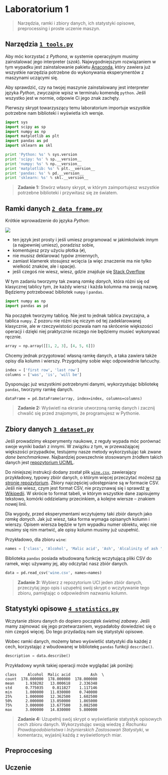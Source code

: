 # Laboratorium 1

> Narzędzia, ramki i zbiory danych, ich statystyki opisowe, preprocessing i proste uczenie maszyn.

## Narzędzia [`1_tools.py`](1_tools.py)

Aby móc korzystać z _Pythona_, w systemie operacyjnym musimy zainstalować jego interpreter (_szok_). Najwygodniejszym rozwiązaniem w tym wypadku jest zainstalowanie pakietu [Anaconda](https://www.continuum.io/downloads), który zawiera już wszystkie narzędzia potrzebne do wykonywania eksperymentów z maszynami uczącymi się.

Aby sprawdzić, czy na twojej maszynie zainstalowany jest interpreter języka _Python_, zwyczajnie wpisz w terminalu komendę `python`. Jeśli wszystko jest w normie, odpowie Ci jego znak zachęty.

Pierwszy skrypt towarzyszący temu laboratorium importuje wszystkie potrzebne nam biblioteki i wyświetla ich wersje.

```python
import sys
import scipy as sp
import numpy as np
import matplotlib as plt
import pandas as pd
import sklearn as skl

print 'Python: %s' % sys.version
print 'scipy: %s' % sp.__version__
print 'numpy: %s' % np.__version__
print 'matplotlib: %s' % plt.__version__
print 'pandas: %s' % pd.__version__
print 'sklearn: %s' % skl.__version__
```

> **Zadanie 1:** Stwórz własny skrypt, w którym zaimportujesz wszystkie potrzebne biblioteki i przywitasz się ze światem.

## Ramki danych [`2_data_frame.py`](2_data_frame.py)

Krótkie wprowadzenie do języka _Python_:

![](https://imgs.xkcd.com/comics/python.png)

- ten język jest prosty i jeśli umiesz programować w jakimkolwiek innym (a najpewniej umiesz), poradzisz sobie,
- komentujesz przy użyciu płotka (`#`),
- nie musisz deklarować typów zmiennych,
- zamiast klamerek stosujesz wcięcia (a więc znaczenie ma nie tylko wielkość znaków, ale i spacje).
- jeśli czegoś nie wiesz, wiesz, gdzie znajduje się [Stack Overflow](https://stackoverflow.com)

W tym zadaniu tworzymy tak zwaną _ramkę danych_, która różni się od klasycznej tablicy tym, że każdy wiersz i każda kolumna ma swoją nazwę. Będziemy potrzebować bibliotek `numpy` i `pandas`.

```python
import numpy as np
import pandas as pd
```

Na początek tworzymy tablicę. Nie jest to jednak tablica zwyczajna, a tablica `numpy`. Z pozoru nie różni się niczym od tej zadeklarowanej klasycznie, ale w rzeczywistości pozwala nam na skrócenie większości operacji i dzięki niej praktycznie niczego nie będziemy musieć wykonywać ręcznie.

```python
array = np.array([[1, 2, 3], [4, 5, 6]])
```

Chcemy jednak przygotować własną ramkę danych, a taka zawiera także opisy dla kolumn i wierszy. Przygotujmy sobie więc odpowiednie łańcuchy.

```python
index = ['first row', 'last row']
columns = ['was', 'is', 'will be']
```

Dysponując już wszystkimi potrzebnymi danymi, wykorzystując bibliotekę `pandas`, tworzymy ramkę danych.

```
dataFrame = pd.DataFrame(array, index=index, columns=columns)
```

> **Zadanie 2:** Wyświetl na ekranie utworzoną ramkę danych i zacznij chwalić się przed znajomymi, że programujesz w Pythonie.

## Zbiory danych [`3_dataset.py`](3_dataset.py)

Jeśli prowadzimy eksperymenty naukowe, z reguły wypada móc porównać swoje wyniki badań z innymi. W związku z tym, w przeważającej większości przypadków, testujemy nasze metody wykorzystując tak zwane _dane benchmarkowe_. Najbardziej powszechnie stosowanym źródłem takich danych jest [repozytorium UCIML](http://archive.ics.uci.edu/ml/).

Do niniejszej instrukcji dodany został plik [`wine.csv`](wine.csv), zawierający przykładowy, typowy zbiór danych, o którym więcej przeczytać możesz [na stronie repozytorium](http://archive.ics.uci.edu/ml/datasets/Wine). Zbiory najczęściej udostępniane są w formacie CSV. Jeśli nie wiesz, czym jest format CSV, nie przyznawaj się i sprawdź [w Wikipedii](https://en.wikipedia.org/wiki/Comma-separated_values). W skrócie to format tabeli, w którym wszystkie dane zapisujemy tekstowo, komórki oddzielamy przecinkiem, a kolejne wiersze – znakiem nowej linii.

Dla wygody, przed eksperymentami wczytujemy taki zbiór danych jako _ramkę danych_. Jak już wiesz, taka forma wymaga opisanych kolumn i wierszy. Opisem wiersza będzie w tym wypadku numer obiektu, więc nie musimy się nim martwić, ale opisy kolumn musimy już uzupełnić.

Przykładowo, dla zbioru `wine`:

```python
names = ['class', 'Alcohol', 'Malic acid', 'Ash', 'Alcalinity of ash ', 'Magnesium', 'Total phenols', 'Flavanoids', 'Nonflavanoid phenols', 'Proanthocyanins', 'Color intensity', 'Hue', 'OD280/OD315 of diluted wines', 'Proline']
```

Biblioteka `pandas` posiada wbudowaną funkcję wczytującą pliki CSV do ramek, więc używamy jej, aby odczytać nasz zbiór danych.

```python
data = pd.read_csv('wine.csv', names=names)
```

> **Zadanie 3:** Wybierz z repozytorium UCI jeden zbiór danych, przeczytaj jego opis i uzupełnij swój skrypt o wczytywanie tego zbioru, pamiętając o odpowiednim nazwaniu kolumn.

## Statystyki opisowe [`4_statistics.py`](4_statistics.py)

Wczytanie zbioru danych do dopiero początek _świetnej zabawy_. Jeśli mamy zajmować się jego przetwarzaniem, wypadałoby dowiedzieć się o nim czegoś więcej. Do tego przydadzą nam się statystyki opisowe.

Wobec ramki danych, możemy łatwo wyświetlić statystyki dla każdej z cech, korzystając z wbudowanej w bibliotekę `pandas` funkcji `describe()`.

```python
description = data.describe()
```

Przykładowy wynik takiej operacji może wyglądać jak poniżej:

```
class     Alcohol  Malic acid         Ash  \
count  178.000000  178.000000  178.000000
mean     1.938202   13.000618    2.336348
std      0.775035    0.811827    1.117146
min      1.000000   11.030000    0.740000
25%      1.000000   12.362500    1.602500
50%      2.000000   13.050000    1.865000
75%      3.000000   13.677500    3.082500
max      3.000000   14.830000    5.800000
```

> **Zadanie 4:** Uzupełnij swój skrypt o wyświetlanie statystyk opisowych cech zbioru danych. Wykorzystując swoją wiedzę z _Rachunku Prawdopodobieństwa_ i _Inżynierskich Zastosowań Statystyki_, w komentarzu, wyjaśnij każdą z wyświetlonych miar.

## Preproccesing

## Uczenie
